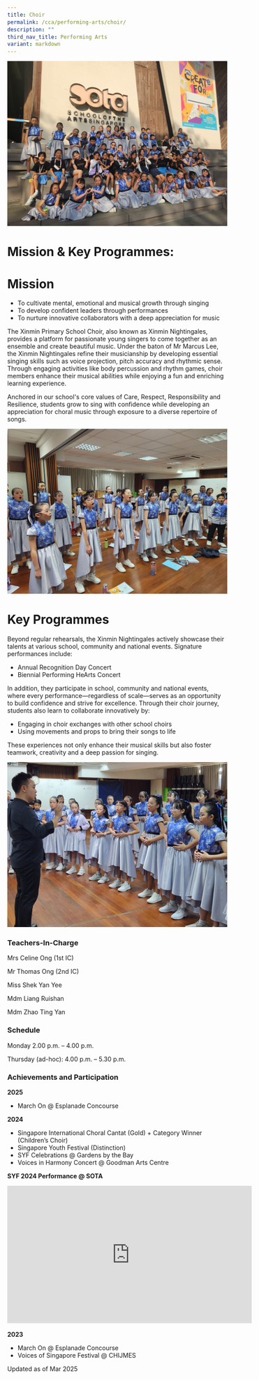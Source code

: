 ```yaml
---
title: Choir
permalink: /cca/performing-arts/choir/
description: ""
third_nav_title: Performing Arts
variant: markdown
---
```

![](/images/20240205_173951.jpg)

# **Mission &amp; Key Programmes:**


# **Mission**  

* To cultivate mental, emotional and musical growth through singing
* To develop confident leaders through performances
* To nurture innovative collaborators with a deep appreciation for music

The Xinmin Primary School Choir, also known as Xinmin Nightingales, provides a platform for passionate young singers to come together as an ensemble and create beautiful music. Under the baton of Mr Marcus Lee, the Xinmin Nightingales refine their musicianship by developing essential singing skills such as voice projection, pitch accuracy and rhythmic sense. Through engaging activities like body percussion and rhythm games, choir members enhance their musical abilities while enjoying a fun and enriching learning experience.

Anchored in our school's core values of Care, Respect, Responsibility and Resilience, students grow to sing with confidence while developing an appreciation for choral music through exposure to a diverse repertoire of songs.

![](/images/20240205_130344.jpg)

# **Key Programmes**  

Beyond regular rehearsals, the Xinmin Nightingales actively showcase their talents at various school, community and national events. Signature performances include:

* Annual Recognition Day Concert
* Biennial Performing HeArts Concert

In addition, they participate in school, community and national events, where every performance—regardless of scale—serves as an opportunity to build confidence and strive for excellence. Through their choir journey, students also learn to collaborate innovatively by:

* Engaging in choir exchanges with other school choirs
* Using movements and props to bring their songs to life

These experiences not only enhance their musical skills but also foster teamwork, creativity and a deep passion for singing.

![](/images/20240205_134221.jpg)

### Teachers-In-Charge

Mrs Celine Ong (1st IC)

Mr Thomas Ong (2nd IC)

Miss Shek Yan Yee 

Mdm Liang Ruishan

Mdm Zhao Ting Yan



### Schedule

Monday 2.00 p.m. – 4.00 p.m. 

Thursday (ad-hoc):  4.00 p.m. – 5.30 p.m. 


### Achievements and Participation 

**2025**

* March On @ Esplanade Concourse

**2024**

* Singapore International Choral Cantat (Gold) + Category Winner (Children’s Choir)
* Singapore Youth Festival (Distinction)
* SYF Celebrations @ Gardens by the Bay
* Voices in Harmony Concert @ Goodman Arts Centre

**SYF 2024 Performance @ SOTA**

<iframe allowfullscreen="" allow="accelerometer; autoplay; clipboard-write; encrypted-media; gyroscope; picture-in-picture; web-share" frameborder="0" title="YouTube video player" src="https://www.youtube.com/embed/iDbl3LR1rEM?si=VZJEWWOcdTXHb5dA" height="315" width="560"></iframe>

**2023**

* March On @ Esplanade Concourse
* Voices of Singapore Festival @ CHIJMES

Updated as of Mar 2025